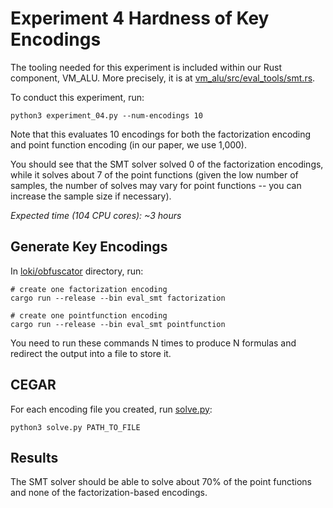 # Experiment 4 Hardness of Key Encodings

The tooling needed for this experiment is included within our Rust component, VM_ALU. More precisely, it is at [vm_alu/src/eval_tools/smt.rs](../../loki/obfuscator/vm_alu/src/eval_tools/smt.rs).

To conduct this experiment, run:
```
python3 experiment_04.py --num-encodings 10
```
Note that this evaluates 10 encodings for both the factorization encoding and point function encoding (in our paper, we use 1,000).

You should see that the SMT solver solved 0 of the factorization encodings, while it solves about 7 of the point functions (given the low number of samples, the number of solves may vary for point functions -- you can increase the sample size if necessary).

_Expected time (104 CPU cores): ~3 hours_

## Generate Key Encodings
In [loki/obfuscator](../../loki/obfuscator) directory, run:
```
# create one factorization encoding
cargo run --release --bin eval_smt factorization

# create one pointfunction encoding
cargo run --release --bin eval_smt pointfunction
```

You need to run these commands N times to produce N formulas and redirect the output into a file to store it.

## CEGAR
For each encoding file you created, run [solve.py](./solve.py):
```
python3 solve.py PATH_TO_FILE
```

## Results
The SMT solver should be able to solve about 70% of the point functions and none of the factorization-based encodings.
